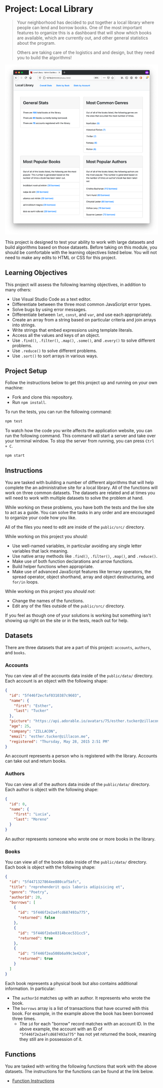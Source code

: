 # Project: Local Library

> Your neighborhood has decided to put together a local library where people can lend and borrow books. One of the most important features to organize this is a dashboard that will show which books are available, which are currently out, and other general statistics about the program.
>
> Others are taking care of the logistics and and design, but they need you to build the algorithms!

![Home page for Local Library](./docs/images/home.png)

This project is designed to test your ability to work with large datasets and build algorithms based on those datasets. Before taking on this module, you should be comfortable with the learning objectives listed below. You will not need to make any edits to HTML or CSS for this project.

## Learning Objectives

This project will assess the following learning objectives, in addition to many others:

- Use Visual Studio Code as a text editor.
- Differentiate between the three most common JavaScript error types.
- Solve bugs by using error messages.
- Differentiate between `let`, `const`, and `var`, and use each appropriately.
- Create an array from a string based on particular criteria and join arrays into strings.
- Write strings that embed expressions using template literals.
- Access all the values and keys of an object.
- Use `.find()`, `.filter()`, `.map()`, `.some()`, and `.every()` to solve different problems.
- Use `.reduce()` to solve different problems.
- Use `.sort()` to sort arrays in various ways.

## Project Setup

Follow the instructions below to get this project up and running on your own machine:

- Fork and clone this repository.
- Run `npm install`.

To run the tests, you can run the following command:

```bash
npm test
```

To watch how the code you write affects the application website, you can run the following command. This command will start a server and take over your terminal window. To stop the server from running, you can press `Ctrl + C`.

```bash
npm start
```

## Instructions

You are tasked with building a number of different algorithms that will help complete the an administrative site for a local library. All of the functions will work on three common datasets. The datasets are related and at times you will need to work with multiple datasets to solve the problem at hand.

While working on these problems, you have both the tests and the live site to act as a guide. You can solve the tasks in any order and are encouraged to organize your code how you like.

All of the files you need to edit are inside of the `public/src/` directory.

While working on this project you _should:_

- Use well-named variables, in particular avoiding any single letter variables that lack meaning.
- Use native array methods like `.find()`, `.filter()`, `.map()`, and `.reduce()`.
- Make use of both function declarations and arrow functions.
- Build helper functions when appropriate.
- Make use of advanced JavaScript features like ternary operators, the spread operator, object shorthand, array and object destructuring, and `for/in` loops.

While working on this project you _should not:_

- Change the names of the functions.
- Edit any of the files outside of the `public/src/` directory.

If you feel as though one of your solutions is working but something isn't showing up right on the site or in the tests, reach out for help.

## Datasets

There are three datasets that are a part of this project: `accounts`, `authors`, and `books`.

### Accounts

You can view all of the accounts data inside of the `public/data/` directory. Each account is an object with the following shape:

```json
{
  "id": "5f446f2ecfaf0310387c9603",
  "name": {
    "first": "Esther",
    "last": "Tucker"
  },
  "picture": "https://api.adorable.io/avatars/75/esther.tucker@zillacon.me",
  "age": 25,
  "company": "ZILLACON",
  "email": "esther.tucker@zillacon.me",
  "registered": "Thursday, May 28, 2015 2:51 PM"
}
```

An account represents a person who is registered with the library. Accounts can take out and return books.

### Authors

You can view all of the authors data inside of the `public/data/` directory. Each author is object with the following shape:

```json
{
  "id": 0,
  "name": {
    "first": "Lucia",
    "last": "Moreno"
  }
}
```

An author represents someone who wrote one or more books in the library.

### Books

You can view all of the books data inside of the `public/data/` directory. Each book is object with the following shape:

```json
{
  "id": "5f4471327864ee880caf5afc",
  "title": "reprehenderit quis laboris adipisicing et",
  "genre": "Poetry",
  "authorId": 20,
  "borrows": [
    {
      "id": "5f446f2e2a4fcd687493a775",
      "returned": false
    },
    {
      "id": "5f446f2ebe8314bcec531cc5",
      "returned": true
    },
    {
      "id": "5f446f2ea508b6a99c3e42c6",
      "returned": true
    }
  ]
}
```

Each book represents a physical book but also contains additional information. In particular:

- The `authorId` matches up with an author. It represents who wrote the book.
- The `borrows` array is a list of transactions that have ocurred with this book. For example, in the example above the book has been borrowed three times.
  - The `id` for each "borrow" record matches with an account ID. In the above example, the account with an ID of `"5f446f2e2a4fcd687493a775"` has not yet returned the book, meaning they still are in possession of it.

## Functions

You are tasked with writing the following functions that work with the above datasets. The instructions for the functions can be found at the link below.

- [Function Instructions](./docs/function-instructions.md)
